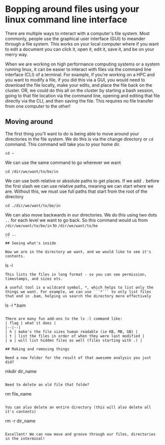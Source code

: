 # Bopping around files using your linux command line interface

There are multiple ways to interact with a computer's file system. Most commonly, people use the graphical user interface (GUI) to meander through a file system. This works on your local computer where if you want to edit a document you can click it, open it, edit it, save it, and be on your merry way. 

When we are working on high performance computing systems or a system running linux, it can be easier to interact with files via the command line interface (CLI) of a terminal. For example, if you're working on a HPC and you want to modify a file, if you did this via a GUI, you would need to download the file locally, make your edits, and place the file back on the cluster. OR, we could do this all on the cluster by starting a bash session, going to that file location via the command line, opening and editing that file directly via the CLI, and then saving the file. This requires no file transfer from one computer to the other!

## Moving around

The first thing you'll want to do is being able to move around your directories in the file system. We do this is via the change directory or ```cd``` command. This command will take you to your home dir.
```
cd ~
```

We can use the same command to go wherever we want
```
cd /dir/we/want/to/be/in
```

We can use both relative or absolute paths to get places. If we add ```.``` before the first slash we can use relative paths, meaning we can start where we are. Without this, we must use full paths that start from the root of the directory
```
cd ./dir/we/want/to/be/in
```

We can also move backwards in our directories. We do this using two dots ```..``` for each level we want to go back. So this command would us from ```/dir/we/want/to/be/in``` to ```/dir/we/want/to/be``` 
```
cd ..
``
## Seeing what's inside

Now we are in the directory we want, and we would like to see it's contents.
```
ls -l
```
This lists the files in long format - so you can see permission, timestamps, and sizez ets. 

A useful tool is a wildcard symbol, *, which helps to list only the things we want. For example, we can use ```*``` to only list files that end in .bam, helping us search the directory more effectively

```
ls -l *.bam
```

There are many fun add-ons to the ls -l command like:
| flag | what it does |
|--|--|
| h | make's the file sizes human readable (ie KB, MB, GB) |
| t | list the files in order of when they were last modified |
| a | will list hidden files as well (files starting with .) |

## Making and removing things

Need a new folder for the result of that awesome analysis you just did?
```
mkdir dir_name
```

Need to delete an old file that folde?

```
rm file_name
```

You can also delete an entire directory (this will also delete all it's contents)

```
rm -r dir_name
```

Excellent! We can now move and groove through our files, directories in the interminal!
